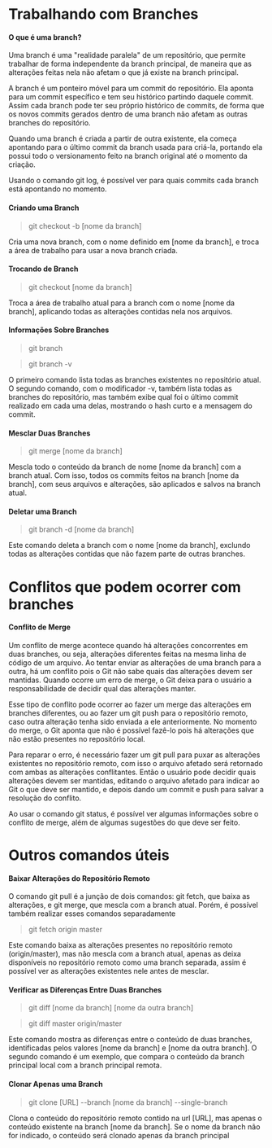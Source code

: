 # Trabalhando com Branches

#### O que é uma branch?

Uma branch é uma "realidade paralela" de um repositório, que permite trabalhar de forma independente da branch principal, de maneira que as alterações feitas nela não afetam o que já existe na branch principal.

A branch é um ponteiro móvel para um commit do repositório. Ela aponta para um commit específico e tem seu histórico partindo daquele commit. Assim cada branch pode ter seu próprio histórico de commits, de forma que os novos commits gerados dentro de uma branch não afetam as outras branches do repositório.

Quando uma branch é criada a partir de outra existente, ela começa apontando para o último commit da branch usada para criá-la, portando ela possui todo o versionamento feito na branch original até o momento da criação.

Usando o comando git log, é possível ver para quais commits cada branch está apontando no momento.

#### Criando uma Branch

> git checkout -b [nome da branch]

Cria uma nova branch, com o nome definido em [nome da branch], e troca a área de trabalho para usar a nova branch criada.

#### Trocando de Branch

> git checkout [nome da branch]

Troca a área de trabalho atual para a branch com o nome [nome da branch], aplicando todas as alterações contidas nela nos arquivos.

#### Informações Sobre Branches

> git branch

> git branch -v

O primeiro comando lista todas as branches existentes no repositório atual.
O segundo comando, com o modificador -v, também lista todas as branches do repositório, mas também exibe qual foi o último commit realizado em cada uma delas, mostrando o hash curto e a mensagem do commit.

#### Mesclar Duas Branches

> git merge [nome da branch]

Mescla todo o conteúdo da branch de nome [nome da branch] com a branch atual. Com isso, todos os commits feitos na branch [nome da branch], com seus arquivos e alterações, são aplicados e salvos na branch atual.

#### Deletar uma Branch

> git branch -d [nome da branch]

Este comando deleta a branch com o nome [nome da branch], exclundo todas as alterações contidas que não fazem parte de outras branches.

# Conflitos que podem ocorrer com branches

#### Conflito de Merge

Um conflito de merge acontece quando há alterações concorrentes em duas branches, ou seja, alterações diferentes feitas na mesma linha de código de um arquivo. Ao tentar enviar as alterações de uma branch para a outra, há um conflito pois o Git não sabe quais das alterações devem ser mantidas.
Quando ocorre um erro de merge, o Git deixa para o usuário a responsabilidade de decidir qual das alterações manter.

Esse tipo de conflito pode ocorrer ao fazer um merge das alterações em branches diferentes, ou ao fazer um git push para o repositório remoto, caso outra alteração tenha sido enviada a ele anteriormente. No momento do merge, o Git aponta que não é possível fazê-lo pois há alterações que não estão presentes no repositório local.

Para reparar o erro, é necessário fazer um git pull para puxar as alterações existentes no repositório remoto, com isso o arquivo afetado será retornado com ambas as alterações conflitantes. Então o usuário pode decidir quais alterações devem ser mantidas, editando o arquivo afetado para indicar ao Git o que deve ser mantido, e depois dando um commit e push para salvar a resolução do conflito.

Ao usar o comando git status, é possível ver algumas informações sobre o conflito de merge, além de algumas sugestões do que deve ser feito.

# Outros comandos úteis

#### Baixar Alterações do Repositório Remoto

O comando git pull é a junção de dois comandos: git fetch, que baixa as alterações, e git merge, que mescla com a branch atual.
Porém, é possível também realizar esses comandos separadamente

> git fetch origin master

Este comando baixa as alterações presentes no repositório remoto (origin/master), mas não mescla com a branch atual, apenas as deixa disponíveis no repositório remoto como uma branch separada, assim é possível ver as alterações existentes nele antes de mesclar.

#### Verificar as Diferenças Entre Duas Branches

> git diff [nome da branch] [nome da outra branch]

> git diff master origin/master

Este comando mostra as diferenças entre o conteúdo de duas branches, identificadas pelos valores [nome da branch] e [nome da outra branch].
O segundo comando é um exemplo, que compara o conteúdo da branch principal local com a branch principal remota.

#### Clonar Apenas uma Branch

> git clone [URL] --branch [nome da branch] --single-branch

Clona o conteúdo do repositório remoto contido na url [URL], mas apenas o conteúdo existente na branch [nome da branch].
Se o nome da branch não for indicado, o conteúdo será clonado apenas da branch principal

